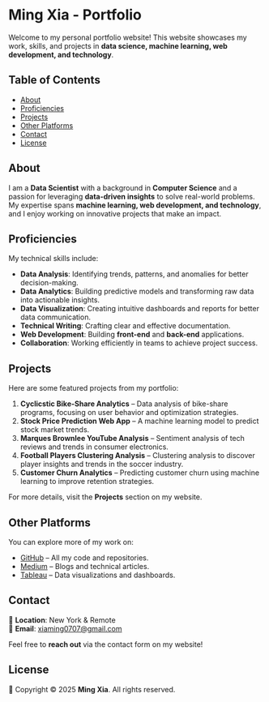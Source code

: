 # **Ming Xia - Portfolio**

Welcome to my personal portfolio website! This website showcases my work, skills, and projects in **data science, machine learning, web development, and technology**.

## **Table of Contents**
- [About](#about)
- [Proficiencies](#proficiencies)
- [Projects](#projects)
- [Other Platforms](#other-platforms)
- [Contact](#contact)
- [License](#license)

## **About**
I am a **Data Scientist** with a background in **Computer Science** and a passion for leveraging **data-driven insights** to solve real-world problems. My expertise spans **machine learning, web development, and technology**, and I enjoy working on innovative projects that make an impact.

## **Proficiencies**
My technical skills include:
- **Data Analysis**: Identifying trends, patterns, and anomalies for better decision-making.
- **Data Analytics**: Building predictive models and transforming raw data into actionable insights.
- **Data Visualization**: Creating intuitive dashboards and reports for better data communication.
- **Technical Writing**: Crafting clear and effective documentation.
- **Web Development**: Building **front-end** and **back-end** applications.
- **Collaboration**: Working efficiently in teams to achieve project success.

## **Projects**
Here are some featured projects from my portfolio:
1. **Cyclicstic Bike-Share Analytics** – Data analysis of bike-share programs, focusing on user behavior and optimization strategies.
2. **Stock Price Prediction Web App** – A machine learning model to predict stock market trends.
3. **Marques Brownlee YouTube Analysis** – Sentiment analysis of tech reviews and trends in consumer electronics.
4. **Football Players Clustering Analysis** – Clustering analysis to discover player insights and trends in the soccer industry.
5. **Customer Churn Analytics** – Predicting customer churn using machine learning to improve retention strategies.

For more details, visit the **Projects** section on my website.

## **Other Platforms**
You can explore more of my work on:
- [GitHub](#) – All my code and repositories.
- [Medium](#) – Blogs and technical articles.
- [Tableau](#) – Data visualizations and dashboards.

## **Contact**
📍 **Location**: New York & Remote  
📧 **Email**: xiaming0707@gmail.com

Feel free to **reach out** via the contact form on my website!

## **License**
📄 Copyright © 2025 **Ming Xia**. All rights reserved.

